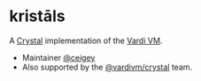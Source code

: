 # kristāls
A [Crystal](https://crystal-lang.org) implementation of the [Vardi VM](https://github.com/vardivm/). 
* Maintainer [@ceigey](https://github.com/ceigey) 
* Also supported by the [@vardivm/crystal](https://github.com/orgs/vardivm/teams/crystal) team.
